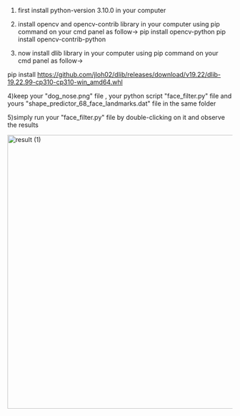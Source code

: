 1) first install python-version 3.10.0 in your computer

2) install opencv and opencv-contrib library in your computer using pip command on your cmd panel as follow->
pip install opencv-python
pip install opencv-contrib-python

3) now install dlib library in your computer using pip command on your cmd panel as follow->

pip install https://github.com/jloh02/dlib/releases/download/v19.22/dlib-19.22.99-cp310-cp310-win_amd64.whl

4)keep your "dog_nose.png" file , your python script "face_filter.py" file and yours "shape_predictor_68_face_landmarks.dat" file in the same folder 

5)simply run your "face_filter.py" file by double-clicking on it and observe the results




<img width="614" alt="result (1)" src="https://user-images.githubusercontent.com/110539303/182619581-9b174c33-c209-46a7-b116-50325e3f89fb.png">
